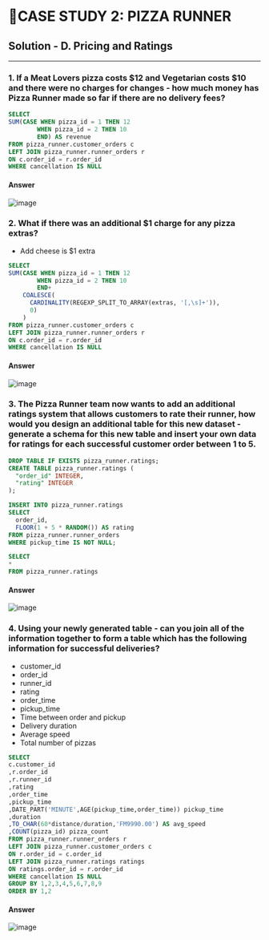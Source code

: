 # 🍕CASE STUDY 2: PIZZA RUNNER
## Solution - D. Pricing and Ratings 
***
### 1. If a Meat Lovers pizza costs $12 and Vegetarian costs $10 and there were no charges for changes - how much money has Pizza Runner made so far if there are no delivery fees?
```sql
SELECT
SUM(CASE WHEN pizza_id = 1 THEN 12
		WHEN pizza_id = 2 THEN 10
		END) AS revenue
FROM pizza_runner.customer_orders c
LEFT JOIN pizza_runner.runner_orders r
ON c.order_id = r.order_id
WHERE cancellation IS NULL
```
#### Answer
![image](https://user-images.githubusercontent.com/108972584/265392467-2b9e9a20-1dcb-4f0f-a88a-1f5300180514.png)
### 2. What if there was an additional $1 charge for any pizza extras?
- Add cheese is $1 extra
```SQL
SELECT
SUM(CASE WHEN pizza_id = 1 THEN 12
		WHEN pizza_id = 2 THEN 10
		END+
	COALESCE(
      CARDINALITY(REGEXP_SPLIT_TO_ARRAY(extras, '[,\s]+')),
      0)  
	)
FROM pizza_runner.customer_orders c
LEFT JOIN pizza_runner.runner_orders r
ON c.order_id = r.order_id
WHERE cancellation IS NULL
```
#### Answer
![image](https://user-images.githubusercontent.com/108972584/265398159-f5f85caf-6313-49d9-a51a-489162951e91.png)
### 3. The Pizza Runner team now wants to add an additional ratings system that allows customers to rate their runner, how would you design an additional table for this new dataset - generate a schema for this new table and insert your own data for ratings for each successful customer order between 1 to 5.
```SQL
DROP TABLE IF EXISTS pizza_runner.ratings;
CREATE TABLE pizza_runner.ratings (
  "order_id" INTEGER,
  "rating" INTEGER
);

INSERT INTO pizza_runner.ratings
SELECT
  order_id,
  FLOOR(1 + 5 * RANDOM()) AS rating
FROM pizza_runner.runner_orders
WHERE pickup_time IS NOT NULL;

SELECT
*
FROM pizza_runner.ratings
```
#### Answer
![image](https://user-images.githubusercontent.com/108972584/265403359-0d21ab93-9be6-4f49-a3d4-5a36ad3b0e40.png)
### 4. Using your newly generated table - can you join all of the information together to form a table which has the following information for successful deliveries?
- customer_id
- order_id
- runner_id
- rating
- order_time
- pickup_time
- Time between order and pickup
- Delivery duration
- Average speed
- Total number of pizzas
```SQL
SELECT
c.customer_id
,r.order_id
,r.runner_id
,rating
,order_time
,pickup_time
,DATE_PART('MINUTE',AGE(pickup_time,order_time)) pickup_time
,duration
,TO_CHAR(60*distance/duration,'FM9990.00') AS avg_speed
,COUNT(pizza_id) pizza_count
FROM pizza_runner.runner_orders r 
LEFT JOIN pizza_runner.customer_orders c 
ON r.order_id = c.order_id
LEFT JOIN pizza_runner.ratings ratings
ON ratings.order_id = r.order_id
WHERE cancellation IS NULL
GROUP BY 1,2,3,4,5,6,7,8,9
ORDER BY 1,2
```
#### Answer
![image](https://user-images.githubusercontent.com/108972584/265571282-99530040-6cbd-4217-8c7c-3987d5b2d931.png)
